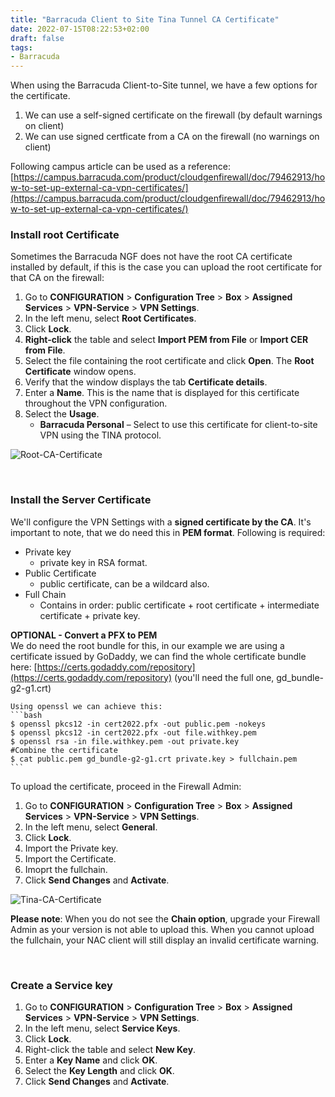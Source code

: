 ```yaml
---
title: "Barracuda Client to Site Tina Tunnel CA Certificate"
date: 2022-07-15T08:22:53+02:00
draft: false
tags:
- Barracuda
---
```


When using the Barracuda Client-to-Site tunnel, we have a few options for the certificate. 
1) We can use a self-signed certificate on the firewall (by default warnings on client)
2) We can use signed certficate from a CA on the firewall (no warnings on client)

Following campus article can be used as a reference: [https://campus.barracuda.com/product/cloudgenfirewall/doc/79462913/how-to-set-up-external-ca-vpn-certificates/](https://campus.barracuda.com/product/cloudgenfirewall/doc/79462913/how-to-set-up-external-ca-vpn-certificates/)

### Install root Certificate
Sometimes the Barracuda NGF does not have the root CA certificate installed by default, if this is the case you can upload the root certificate for that CA on the firewall:
1) Go to **CONFIGURATION** > **Configuration Tree** > **Box** > **Assigned Services** > **VPN-Service** > **VPN Settings**.
2) In the left menu, select **Root Certificates**.
3) Click **Lock**.
4) **Right-click** the table and select **Import PEM from File** or **Import CER from File**.
5) Select the file containing the root certificate and click **Open**. The **Root Certificate** window opens.
6) Verify that the window displays the tab **Certificate details**.
7) Enter a **Name**. This is the name that is displayed for this certificate throughout the VPN configuration.
8) Select the **Usage**.
   - **Barracuda Personal** – Select to use this certificate for client-to-site VPN using the TINA protocol.

![Root-CA-Certificate](/posts_images/tina-client-to-site-ca_03.png)

&nbsp;
### Install the Server Certificate
We'll configure the VPN Settings with a **signed certificate by the CA**. It's important to note, that we do need this in **PEM format**.
Following is required:
- Private key
  - private key in RSA format.
- Public Certificate
  - public certificate, can be a wildcard also.
- Full Chain
  - Contains in order: public certificate + root certificate + intermediate certificate + private key.

**OPTIONAL - Convert a PFX to PEM**  
    We do need the root bundle for this, in our example we are using a certificate issued by GoDaddy, we can find the whole certificate bundle here: [https://certs.godaddy.com/repository](https://certs.godaddy.com/repository)
    (you'll need the full one, gd_bundle-g2-g1.crt)

    Using openssl we can achieve this:
    ```bash
    $ openssl pkcs12 -in cert2022.pfx -out public.pem -nokeys
    $ openssl pkcs12 -in cert2022.pfx -out file.withkey.pem
    $ openssl rsa -in file.withkey.pem -out private.key
    #Combine the certificate
    $ cat public.pem gd_bundle-g2-g1.crt private.key > fullchain.pem
    ```

To upload the certificate, proceed in the Firewall Admin:
1) Go to **CONFIGURATION** > **Configuration Tree** > **Box** > **Assigned Services** > **VPN-Service** > **VPN Settings**.
2) In the left menu, select **General**.
3) Click **Lock**.
4) Import the Private key.
5) Import the Certificate.
6) Imoprt the fullchain.
7) Click **Send Changes** and **Activate**.

![Tina-CA-Certificate](/posts_images/tina-client-to-site-ca_01.png)

**Please note**: When you do not see the **Chain option**, upgrade your Firewall Admin as your version is not able to upload this. When you cannot upload the fullchain, your NAC client will still display an invalid certificate warning.

&nbsp;
### Create a Service key
1) Go to **CONFIGURATION** > **Configuration Tree** > **Box** > **Assigned Services** > **VPN-Service** > **VPN Settings**.
2) In the left menu, select **Service Keys**.
3) Click **Lock**.
4) Right-click the table and select **New Key**. 
5) Enter a **Key Name** and click **OK**.
6) Select the **Key Length** and click **OK**.
7) Click **Send Changes** and **Activate**.
